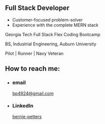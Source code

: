 
## Full Stack Developer

  - Customer-focused problem-solver
  - Experience with the complete MERN stack
  
Georgia Tech Full Stack Flex Coding Bootcamp 

BS, Industrial Engineering, Auburn University

Pilot | Runner | Navy Veteran



## How to reach me: 

- ### email
  <a href="mailTo: bp4924@gmail.com?subject=Hello!" alt="" >bp4924@gmail.com</a>

- ### LinkedIn
  [bernie-petters](https://linkedin.com/in/bernie-petters)
  

